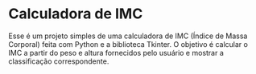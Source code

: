 # Calculadora de IMC

Esse é um projeto simples de uma calculadora de IMC (Índice de Massa Corporal) feita com Python e a biblioteca Tkinter. O objetivo é calcular o IMC a partir do peso e altura fornecidos pelo usuário e mostrar a classificação correspondente.
